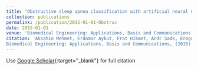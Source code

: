 ```yaml
---
title: "Obstructive sleep apnea classification with artificial neural network based on two synchronic hrv series"
collection: publications
permalink: /publication/2015-01-01-Obstruc
date: 2015-01-01
venue: 'Biomedical Engineering: Applications, Basis and Communications'
citation: 'Aksahin Mehmet, Erdamar Aykut, Frat Hikmet, Ardc Sadk, Erogul Osman, "Obstructive sleep apnea classification with artificial neural network based on two synchronic hrv series"
Biomedical Engineering: Applications, Basis and Communications, (2015)'
---
```

Use [Google Scholar](https://scholar.google.com/scholar?q=Obstructive+sleep+apnea+classification+with+artificial+neural+network+based+on+two+synchronic+hrv+series){:target="_blank"} for full citation